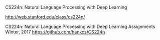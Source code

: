 
CS224n: Natural Language Processing with Deep Learning

http://web.stanford.edu/class/cs224n/


CS224n: Natural Language Processing with Deep Learning Assignments Winter, 2017
https://github.com/hankcs/CS224n

